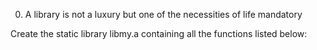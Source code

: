 
0. A library is not a luxury but one of the necessities of life
mandatory

Create the static library libmy.a containing all the functions listed below:
